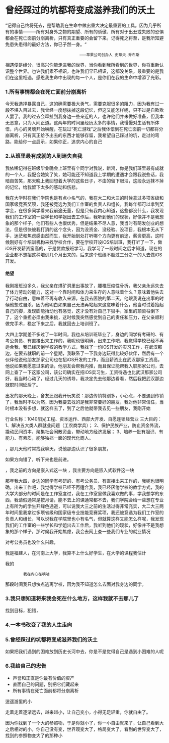 
# 曾经踩过的坑都将变成滋养我们的沃土

“记得自己终将死去，是帮助我在生命中做出重大决定最重要的工具。因为几乎所有的事情———所有对身外之物的期望、所有的骄傲、所有对于出丑或失败的恐惧都会在死亡面前分崩离析，只有真正重要的会留下来。记得死之将至，是我所知避免患失患得的最好方法，你已孑然一身。“ 

                                     ———苹果公司创办人 史蒂夫.乔布斯
                                     
相遇便是缘分，很高兴你能走进我的世界，当你看到我所看到的世界，你将重新认识整个世界。也许我们素不相识，也许我们早已相识，这都没关系，最重要的是我们在这里相遇，感恩我生命中出现的每一个人，是你们在我的生命中增添了光彩。




### 1.所有事情都会在死亡面前分崩离析


今天我选择暴露自己，这的确需要极大勇气，需要克服很多的阻力，因为我有过一段不堪入目过去，我曾经一度想抹掉这段记忆，但这又能怎样呢，只不过是自欺欺人罢了。我的过去会牵扯到我身边一些亲近的人，也许他们并未做好准备，但我本无恶意，只为人间正道。这两年的时间里经历太多的事情，我慢慢对生活有所体悟，内心的灵魂开始唤醒，在玩过“死亡游戏”之后我体悟到在死亡面前一切都将分崩离析，只有真正给予出去的东西才能够存留，我希望自己踩过的坑，走过的弯路，能给你一点启示，如果你正，追求内心的自己




### 2.从班里最有成就的人到迷失自我

我依稀记得在班级毕业晚会上班里有个同学对我说，新鸿，你是我们班里最有成就的一个人，我配合她笑了笑，她可能还不知道我上学期的遭遇才会跟我说些话，我暗自苦笑，那天晚上我回想着大学的这些日子，不由的留下眼泪，这段永远抹不掉的记忆，给我留下太多的感动和伤悲。

我在大学时在我们学院也是有点小名气的，我在大二和大三的时候拿过多项省级和国家级竞赛奖项，我还被竞选为我们工作室的负责人和组长，我每年都可以拿到奖学金，在很多同学看来我前途无量，但是只有我内心知道，这些都没什么，我发现我们的工作室的一些学长和学姐出去工作后，我听到他们的现状，好像并不是我想象的那个样子，他们有些人也很优秀，但是结果不尽人意，我当时有萌发创业的想法，但是很快被我打消的这个念头，因为没资金、没经验、没项目，我根本无从下手，迷茫和焦虑感由然而生，我开始到处打听哪个方向更有前途，薪资更高，这时候刚好有个培训机构来找学校合作，要在学校开设iOS培训班，我打听了一下，做iOS开发薪资蛮高的，于是贷款报班学习，我学习了一段时间之后才知道，现在的企业都不想招这种培训几个月出来的，后来这个班级不超过三分之一的人去做iOS开发。

#### 绝望
我刚报班没多久，我父亲在煤矿洞里出事故了，腰椎压缩性骨折，我父亲永远失去了体力劳动的能力，这对一个靠时间和体力来生存的人意味着什么？意味着他失去了行动自由，意味着不再有收入来源。在我去医院的第二天，他跟我说在出事的时候他想过自杀，因为他明白如果自己无法再站起来这意味着什么，他当时试着抬起自己的脚，发现脚能抬动也有感觉，这才没有对自己下狠手，家里的顶梁柱倒下了，这个重担必须由我来挑，这时候我突然感觉到自己的责任和压力，在父亲顺利做完手术，稳定下来之后，我就回去上培训班了。

大四上学期差不多过了一半时间，我也从培训班毕业了，身边的同学有考研的、有考公务员、有直接出来工作的，我呢也很明确，出来工作吧，我觉得学校已经不再适合我，我已经厌倦学校的教学方式，我找了一份iOS开发的实习工作，在武汉那边，在要去就职的前一个星期，我联系了一下我身边玩得比较好伙伴，然后有一个伙伴他说他朋友那家公司也在招iOS开发的工作，而且薪资比在武汉那家工资高，他说如果我愿意过来的话，他朋友会帮我内推，而且保证能帮我入职那家公司，去网上查了一下这家公司，该公司确实在招iOS实习生，工资待遇也比武汉那家公司好，我当时心动了，经过几天的诱导，我决定先去他那边看看，然后我把武汉那边就职时间延后了。

出发的那天晚上，舍友还跟我开玩笑说：那边传销特别多，小心点，不要遇到传销了，我当时不以为然，因为我要去找的是我非常要好的朋友，我对他非常信任，当时根本没有多想，就这样去了，到了之后他就带我去见一些朋友，我刚开始


行业名称：1040阳光工程、资本运作、西部大开发、自愿连锁经营业
三大目的：
1、解决五大类人群就业问题（工农商学兵）；
2、保护民族产业，防止资金外流，撬动民间资本，聚集社会闲散资金，带动地方经济发展；
3、培养一批有胆识、有能力、有素质，能够独挡一面的现代化商人。


，那几天他时常找我聊天，说他那边认识了很多朋友，


如果方向错了，听下来也是前进。

，我之前的方向是嵌入式这一块
，我主要方向是嵌入式软件这一块



那年我大四，身边的同学有考研的、有考公务员、有直接出来工作的，我呢也很明确，出来工作吧，我觉得学校已经不再适合我，我已经厌倦学校的教学方式，我的大学大部分的时间是在工作室度过，我在工作室里做我喜欢做的事，学我想学的东西，我请假通常是按月请，能不去上的课通常都不去，我们学院会给一些想在专业上有所为的学生开绿色通道，可以说我大三之前的生活过得非常充实，大二大三两年时间里我拿过多项省级和国家级专业技能竞赛奖项，我还被竞选为我们工作室的负责人和组长，可以说我在学院里也小有名气，但就算这样又能怎么样呢，我发现我们的工作室的一些学长和学姐出去工作后，我听到他们的现状，好像并不是我想象的那个样子，那时候我开始焦虑，我会去网上查一些我们专业的就业情况

对考公务员也没什么兴趣，

我是福建人，在河南上大学，我算不上什么好学生，在大学的课程我估计

我的

    
            我在内心在嘀咕


那段时间我只想快点逃离学校，因为我不知道怎么去面对我身边的同学。




### 3.我只想知道将来我会死在什么地方，这样我就不去那儿了
找到目标，犯错，


### 4.一本书改变了我的人生走向


### 5.曾经踩过的坑都将变成滋养我们的沃土


如果把我们遇到的困难放到历史长河中去，你是不是觉得自己是遇到小困难的人呢

### 6.我给自己的忠告

* 声誉和正直是你最有价值的资产
* 直面自己的问题，别把它们藏起来
* 所有事情在死亡面前都将分崩离析


逍遥游里的小

走着走着逐渐远去，越来越小，让自己变小，小得无足轻重，你就自由了。

因为你找到了一个大的参照物，于是你就小了，你一小自由就来了，让自己看到大之后相对的小，你自己没有变，世界观变大了，格局变大了，看到的世界变大了，找到的参照物变大了的那种小





